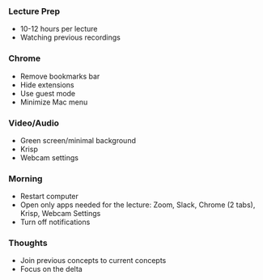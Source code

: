 ### Lecture Prep
* 10-12 hours per lecture
* Watching previous recordings

### Chrome
* Remove bookmarks bar
* Hide extensions
* Use guest mode
* Minimize Mac menu

### Video/Audio
* Green screen/minimal background
* Krisp
* Webcam settings

### Morning
* Restart computer
* Open only apps needed for the lecture: Zoom, Slack, Chrome (2 tabs), Krisp, Webcam Settings
* Turn off notifications

### Thoughts
* Join previous concepts to current concepts
* Focus on the delta
